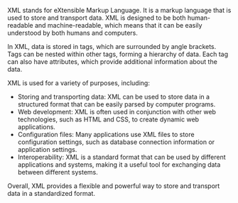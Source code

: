 XML stands for eXtensible Markup Language. It is a markup language that is used to store and transport data. XML is designed to be both human-readable and machine-readable, which means that it can be easily understood by both humans and computers.

In XML, data is stored in tags, which are surrounded by angle brackets. Tags can be nested within other tags, forming a hierarchy of data. Each tag can also have attributes, which provide additional information about the data.

XML is used for a variety of purposes, including:

- Storing and transporting data: XML can be used to store data in a structured format that can be easily parsed by computer programs.  
- Web development: XML is often used in conjunction with other web technologies, such as HTML and CSS, to create dynamic web applications.  
- Configuration files: Many applications use XML files to store configuration settings, such as database connection information or application settings.  
- Interoperability: XML is a standard format that can be used by different applications and systems, making it a useful tool for exchanging data between different systems.  

Overall, XML provides a flexible and powerful way to store and transport data in a standardized format.